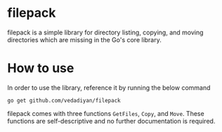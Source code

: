 # filepack
filepack is a simple library for directory listing, copying, and moving directories which are missing in the Go's core library. 
# How to use 
In order to use the library, reference it by running the below command 

    go get github.com/vedadiyan/filepack 


filepack comes with three functions `GetFiles`, `Copy`, and `Move`. These functions are self-descriptive and no further documentation is required.  
